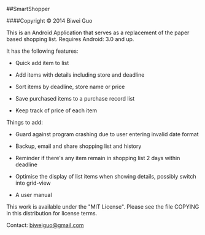 ##SmartShopper

####Copyright © 2014 Biwei Guo

This is an Android Application that serves as a replacement of the paper based shopping list. Requires Android: 3.0 and up.

It has the following features: 

* Quick add item to list
	
* Add items with details including store and deadline
	
* Sort items by deadline, store name or price
	
* Save purchased items to a purchase record list
	
* Keep track of price of each item
	
Things to add:

* Guard against program crashing due to user entering invalid date format

* Backup, email and share shopping list and history 
	
* Reminder if there's any item remain in shopping list 2 days within deadline
	
* Optimise the display of list items when showing details, possibly switch into grid-view
	
* A user manual
	
This work is available under the "MIT License". Please see the file COPYING in this distribution for license terms.

Contact: biweiguo@gmail.com
